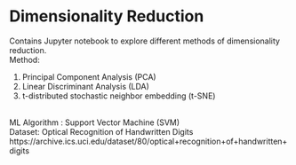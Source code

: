 # Dimensionality Reduction
Contains Jupyter notebook to explore different methods of dimensionality reduction.
<br>
Method:
1. Principal Component Analysis (PCA)
2. Linear Discriminant Analysis (LDA)
3. t-distributed stochastic neighbor embedding (t-SNE)
<br>
ML Algorithm : Support Vector Machine (SVM)
<br>
Dataset: Optical Recognition of Handwritten Digits <br>
<a> https://archive.ics.uci.edu/dataset/80/optical+recognition+of+handwritten+digits </a>




